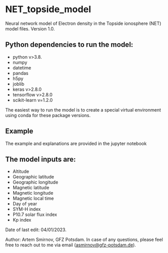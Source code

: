 # NET_topside_model
Neural network model of Electron density in the Topside ionosphere (NET) model files. Version 1.0. 

## Python dependencies to run the model:
* python v>3.8.
* numpy
* datetime
* pandas
* h5py
* joblib
* keras v>2.8.0
* tensorflow v>2.8.0
* scikit-learn v=1.2.0

 The easiest way to run the model is to create a special virtual environment using conda for these package versions.
 
## Example
The example and explanations are provided in the jupyter notebook

## The model inputs are:
* Altitude
* Geographic latitude
* Geographic longitude
* Magnetic latitude
* Magnetic longitude
* Magnetic local time
* Day of year
* SYM-H index
* P10.7 solar flux index
* Kp index

Date of last edit: 04/01/2023.


Author: Artem Smirnov, GFZ Potsdam. In case of any questions, please feel free to reach out to me via email (asmirnov@gfz-potsdam.de).
